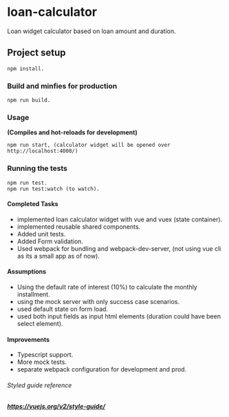 # loan-calculator
Loan widget calculator based on loan amount and duration.

## Project setup 
```
npm install.
```

### Build and minfies for production
```
npm run build.
```

### Usage
**(Compiles and hot-reloads for development)**

```
npm run start, (calculator widget will be opened over http://localhost:4000/)
```


### Running the tests

```
npm run test.
npm run test:watch (to watch).
```

#### Completed Tasks

- implemented loan calculator widget with vue and vuex (state container).
- implemented reusable shared components.
- Added unit tests.
- Added Form validation.
- Used webpack for bundling and webpack-dev-server, (not using vue cli as its a small app as of now).

#### Assumptions

- Using the default rate of interest (10%) to calculate the monthly installment.
- using the mock server with only success case scenarios.
- used default state on form load.
- used both input fields as input html elements (duration could have been select element).

#### Improvements
- Typescript support.
- More mock tests.
- separate webpack configuration for development and prod.



###### Styled guide reference
##### https://vuejs.org/v2/style-guide/
